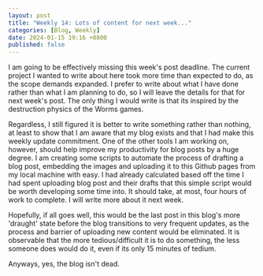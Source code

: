 ```yaml
---
layout: post
title: "Weekly 14: Lots of content for next week..."
categories: [Blog, Weekly]
date: 2024-01-15 19:16 +0800
published: false
---
```


I am going to be effectively missing this week's post deadline. The current project I wanted to write about here took more time than expected to do, as the scope demands expanded. I prefer to write about what I have done rather than what I am planning to do, so I will leave the details for that for next week's post. The only thing I would write is that its inspired by the destruction physics of the Worms games.

Regardless, I still figured it is better to write something rather than nothing, at least to show that I am aware that my blog exists and that I had make this weekly update commitment. One of the other tools I am working on, however, should help improve my productivity for blog posts by a huge degree. I am creating some scripts to automate the process of drafting a blog post, embedding the images and uploading it to this Github pages from my local machine with easy. I had already calculated based off the time I had spent uploading blog post and their drafts that this simple script would be worth developing some time into. It should take, at most, four hours of work to complete. I will write more about it next week.

Hopefully, if all goes well, this would be the last post in this blog's more 'draught' state before the blog transitions to very frequent updates, as the process and barrier of uploading new content would be eliminated. It is observable that the more tedious/difficult it is to do something, the less someone does would do it, even if its only 15 minutes of tedium.

Anyways, yes, the blog isn't dead.
